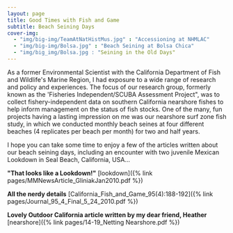 ```yaml
---
layout: page
title: Good Times with Fish and Game
subtitle: Beach Seining Days
cover-img: 
  - "img/big-img/TeamAtNatHistMus.jpg" : "Accessioning at NHMLAC"
  - "img/big-img/Bolsa.jpg" : "Beach Seining at Bolsa Chica"
  - "img/big_img/Bolsa.jpg : "Seining in the Old Days"
---
```

As a former Environmental Scientist with the California Department of Fish and Wildlife's Marine Region, I had exposure to a wide range of research and policy and experiences. The focus of our research group, formerly known as the 'Fisheries Independent/SCUBA Assessment Project", was to collect fishery-independent data on southern California nearshore fishes to help inform management on the status of fish stocks. One of the many, fun projects having a lasting impression on me was our nearshore surf zone fish study, in which we conducted monthly beach seines at four different beaches (4 replicates per beach per month) for two and half years.

I hope you can take some time to enjoy a few of the articles written about our beach seining days, including an encounter with two juvenile Mexican Lookdown in Seal Beach, California, USA...

**"That looks like a Lookdown!"** [lookdown]({% link pages/MMNewsArticle_GliniakJan2010.pdf %}) 

**All the nerdy details** [California_Fish_and_Game_95(4):188-192]({% link pages/Journal_95_4_Final_5_24_2010.pdf %}) 

**Lovely Outdoor California article written by my dear friend, Heather** [nearshore]({% link pages/14-19_Netting Nearshore.pdf %})
